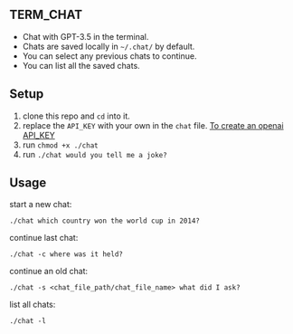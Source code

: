 ## TERM_CHAT
- Chat with GPT-3.5 in the terminal.
- Chats are saved locally in `~/.chat/` by default.
- You can select any previous chats to continue.
- You can list all the saved chats.

## Setup
1. clone this repo and `cd` into it.
2. replace the `API_KEY` with your own in the `chat` file. [To create an openai API_KEY](https://platform.openai.com/docs/quickstart/build-your-application)
3. run `chmod +x ./chat`
4. run `./chat would you tell me a joke?`

## Usage
start a new chat:
```
./chat which country won the world cup in 2014?
```

continue last chat:
```
./chat -c where was it held?
```

continue an old chat:
```
./chat -s <chat_file_path/chat_file_name> what did I ask?
```

list all chats:
```
./chat -l
```

